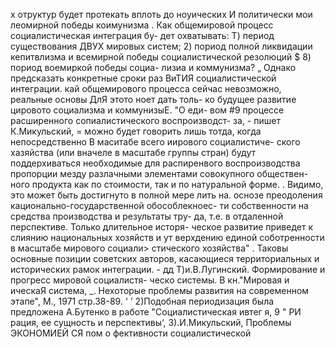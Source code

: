х отруктур будет протекать вплоть до
ноуических И политически
мои
леомирной победы коимунизма .
Как общемировой процесс социалистическая интеграция бу-
дет охватывать: Т) период существования ДВУХ мировых систем;
2) пориод полной ликвидации кепитвлизма и всемирной победы
социалистической резолюций $ 8) пориод воемиркой победы социа-
лизиа и коммунизма? „ Однако предсказать конкретные сроки раз
ВиТИЯ социалистической интеграции. кай общемирового процесса
сейчас невозможно, реальные основы ДлЯ этото ноет дать толь-
ко будущее развитие цировото социализма и коммунизыЕ. "О еди-
вом #9 процессе расширенного сопиалистического воспроизводст-
за, - пишет К.Микульский, = можно будет говорить лишь тотда,
когда непосредственно В маситабе всего иирового социалистиче-
ского хазяйства (или вначеле в масштабе группы стран) будут
поддерхиваться необходимые для распиренвого воспроизводства
пропорции мезду разлачными элементами совокупного обществен-
ного продукта как по стоимости, так и по натуральной форме. .
Видимо, это может быть достигнуто в полной мере лить на.
оснозе преодоления кационально-государственной обособлекноес-
ти собственности на средства производства и результаты тру-
да, т.е. в отдаленной перспективе. Только длительное исторя-
ческое развитие приведет к слиянию национальных хозяйств и ут
верхдению единой соботренности в масштабе мирового социали>
стического хозяйства" .
Таковы основные позиции советских авторов, касающиеся
территориальных и исторических рамок интеграции. -
дд
Т)и.В.Лугинский. Формирование и прогресс мировой социалистя-
ческо системы. В кн."Мировая и ическаЯ система, _.
Нехоторые проблемы развития на современном этапе", М., 1971
стр.38-89. ' ’
2)Подобная периодизация была предложена А.Бутенко в работе
"Социалистическая ивтег я, 9 "
РИ рация, ее сущность и перспективы‘,
З).И.Микульский, Проблемы
ЭКОНОМИЕЙ СЯ пом о фективности социалистической
